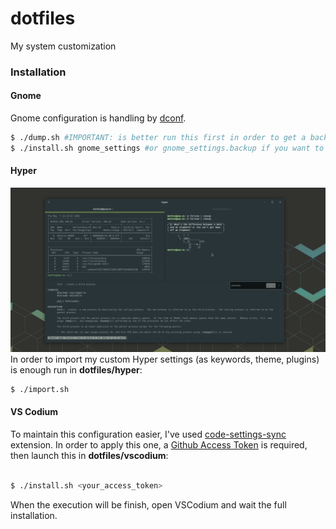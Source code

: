 # dotfiles
My system customization
### Installation
#### Gnome
Gnome configuration is handling by [dconf](https://wiki.gnome.org/Projects/dconf). 
```bash
$ ./dump.sh #IMPORTANT: is better run this first in order to get a backup of your current configuration.
$ ./install.sh gnome_settings #or gnome_settings.backup if you want to restore previous configuration. 
```

#### Hyper
![](.readme/hyper.gif)
In order to import my custom Hyper settings (as keywords, theme, plugins) is enough run in **dotfiles/hyper**:
```bash
$ ./import.sh
```

#### VS Codium
To maintain this configuration easier, I've used [code-settings-sync](https://marketplace.visualstudio.com/items?itemName=Shan.code-settings-sync) extension. In order to apply this one, a [Github Access Token](https://help.github.com/en/github/authenticating-to-github/creating-a-personal-access-token-for-the-command-line) is required, then launch this in **dotfiles/vscodium**:
```bash

$ ./install.sh <your_access_token>
```
When the execution will be finish, open VSCodium and wait the full installation.
